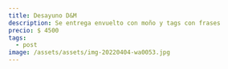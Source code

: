 ```yaml
---
title: Desayuno D&M
description: Se entrega envuelto con moño y tags con frases
precio: $ 4500
tags:
  - post
image: /assets/assets/img-20220404-wa0053.jpg
---
```

